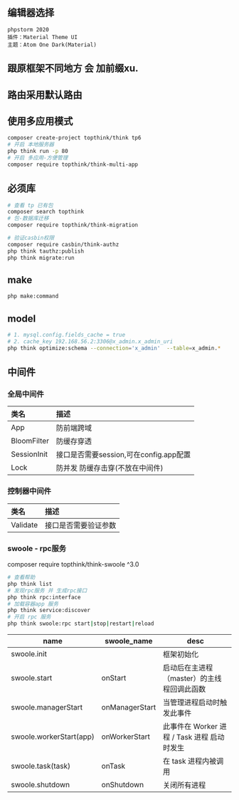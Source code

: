 ## 编辑器选择
```text
phpstorm 2020
插件：Material Theme UI
主题：Atom One Dark(Material)
```

## 跟原框架不同地方 会 加前缀xu.

## 路由采用默认路由

## 使用多应用模式
```bash
composer create-project topthink/think tp6
# 开启 本地服务器
php think run -p 80
# 开启 多应用-方便管理
composer require topthink/think-multi-app
```

## 必须库
```bash
# 查看 tp 已有包
composer search topthink
# 包-数据库迁移
composer require topthink/think-migration

# 验证casbin权限
composer require casbin/think-authz
php think tauthz:publish
php think migrate:run
```

## make
```bash
php make:command
```

## model
```bash
# 1. mysql.config.fields_cache = true 
# 2. cache_key 192.168.56.2:3306@x_admin.x_admin_uri
php think optimize:schema --connection='x_admin'  --table=x_admin.*
```

## 中间件
### 全局中间件
|类名|描述|
|:---|:---|
|App|防前端跨域|
|BloomFilter|防缓存穿透|
|SessionInit|接口是否需要session,可在config.app配置|
|Lock|防并发 防缓存击穿(不放在中间件)|

### 控制器中间件
|类名|描述|
|:---|:---|
|Validate|接口是否需要验证参数|

### swoole - rpc服务
composer require topthink/think-swoole ^3.0
```bash
# 查看帮助
php think list
# 发现rpc服务 并 生成rpc接口
php think rpc:interface
# 加载容器app 服务
php think service:discover
# 开启 rpc 服务
php think swoole:rpc start|stop|restart|reload
```

|name|swoole_name|desc|
|---|---|---|
|swoole.init||框架初始化|
|swoole.start|onStart|启动后在主进程（master）的主线程回调此函数|
|swoole.managerStart|onManagerStart|当管理进程启动时触发此事件|
|swoole.workerStart(app)|onWorkerStart|此事件在 Worker 进程 / Task 进程 启动时发生|
|swoole.task(task)|onTask|在 task 进程内被调用|
|swoole.shutdown|onShutdown|关闭所有进程|